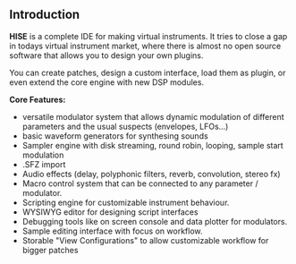 ## Introduction

**HISE** is a complete IDE for making virtual instruments. It tries to close a gap in todays virtual instrument market, where there is almost no open source software that allows you to design your own plugins.

You can create patches, design a custom interface, load them as plugin, or even extend the core engine with new DSP modules.

**Core Features:**

- versatile modulator system that allows dynamic modulation of different parameters and the usual suspects (envelopes, LFOs...)
- basic waveform generators for synthesing sounds
- Sampler engine with disk streaming, round robin, looping, sample start modulation
- .SFZ import
- Audio effects (delay, polyphonic filters, reverb, convolution, stereo fx)
- Macro control system that can be connected to any parameter / modulator.
- Scripting engine for customizable instrument behaviour.
- WYSIWYG editor for designing script interfaces
- Debugging tools like on screen console and data plotter for modulators.
- Sample editing interface with focus on workflow.
- Storable "View Configurations" to allow customizable workflow for bigger patches